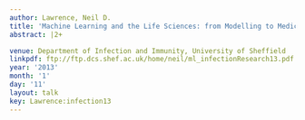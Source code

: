 ```yaml
---
author: Lawrence, Neil D.
title: 'Machine Learning and the Life Sciences: from Modelling to Medicine'
abstract: |2+

venue: Department of Infection and Immunity, University of Sheffield
linkpdf: ftp://ftp.dcs.shef.ac.uk/home/neil/ml_infectionResearch13.pdf
year: '2013'
month: '1'
day: '11'
layout: talk
key: Lawrence:infection13
---
```

